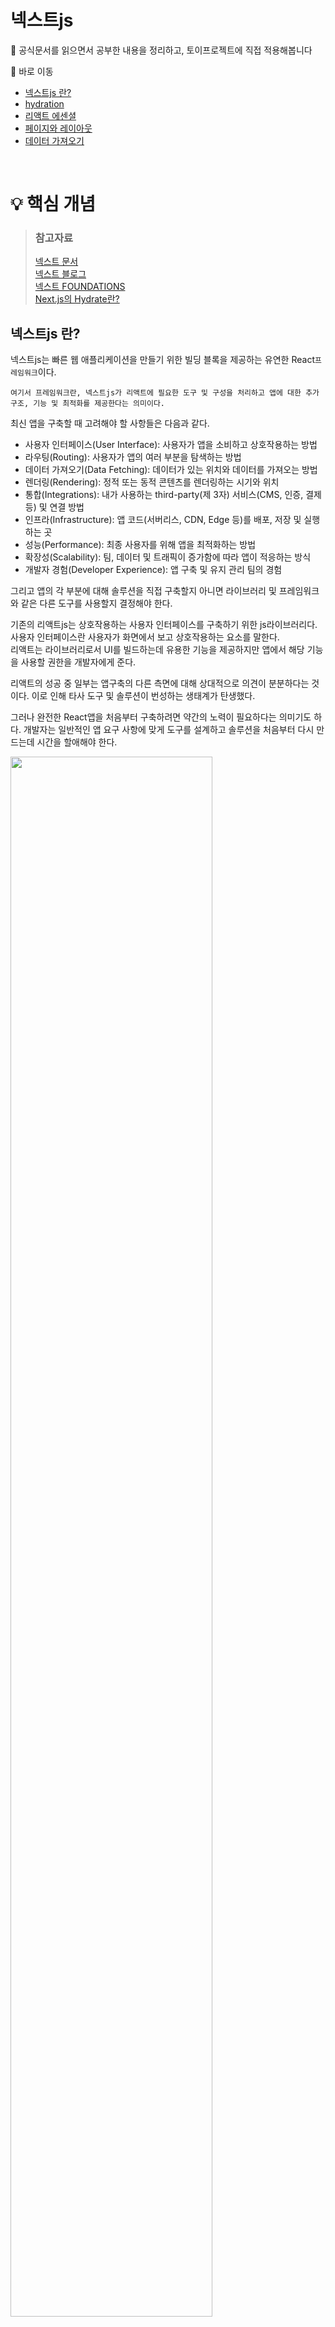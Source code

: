 # 넥스트js

📃 공식문서를 읽으면서 공부한 내용을 정리하고, 토이프로젝트에 직접 적용해봅니다

📖 바로 이동

- [넥스트js 란?](https://github.com/Superduper-India/toy-projects/tree/main/00-next-js#%EB%84%A5%EC%8A%A4%ED%8A%B8js-%EB%9E%80)
- [hydration](https://github.com/Superduper-India/toy-projects/tree/main/00-next-js#%ED%95%98%EC%9D%B4%EB%93%9C%EB%A0%88%EC%9D%B4%EC%85%98hydration---%EC%88%98%ED%99%94%EC%9E%91%EC%9A%A9)
- [리액트 에센셜](https://github.com/Superduper-India/toy-projects/tree/main/00-next-js#%EB%A6%AC%EC%95%A1%ED%8A%B8-%EC%97%90%EC%84%BC%EC%85%9C-react-essentials)
- [페이지와 레이아웃](https://github.com/Superduper-India/toy-projects/tree/main/00-next-js#%ED%8E%98%EC%9D%B4%EC%A7%80%EC%99%80-%EB%A0%88%EC%9D%B4%EC%95%84%EC%9B%83)
- [데이터 가져오기](https://github.com/Superduper-India/toy-projects/tree/main/00-next-js#%EB%8D%B0%EC%9D%B4%ED%84%B0-%EA%B0%80%EC%A0%B8%EC%98%A4%EA%B8%B0)

<br/>

# 💡 핵심 개념

> ### 참고자료
>
> [넥스트 문서](https://nextjs.org/docs) <br/> [넥스트 블로그](https://nextjs.org/blog) <br/> [넥스트 FOUNDATIONS](https://nextjs.org/learn/foundations/about-nextjs?utm_source=next-site&utm_medium=nav-cta&utm_campaign=next-website) <br/> [Next.js의 Hydrate란?](https://helloinyong.tistory.com/315)

## 넥스트js 란?

넥스트js는 빠른 웹 애플리케이션을 만들기 위한 빌딩 블록을 제공하는 유연한 React`프레임워크`이다.

```
여기서 프레임워크란, 넥스트js가 리액트에 필요한 도구 및 구성을 처리하고 앱에 대한 추가 구조, 기능 및 최적화를 제공한다는 의미이다.
```

최신 앱을 구축할 때 고려해야 할 사항들은 다음과 같다.
<br/>

- 사용자 인터페이스(User Interface): 사용자가 앱을 소비하고 상호작용하는 방법
- 라우팅(Routing): 사용자가 앱의 여러 부분을 탐색하는 방법
- 데이터 가져오기(Data Fetching): 데이터가 있는 위치와 데이터를 가져오는 방법
- 렌더링(Rendering): 정적 또는 동적 콘텐츠를 렌더링하는 시기와 위치
- 통합(Integrations): 내가 사용하는 third-party(제 3자) 서비스(CMS, 인증, 결제 등) 및 연결 방법
- 인프라(Infrastructure): 앱 코드(서버리스, CDN, Edge 등)를 배포, 저장 및 실행하는 곳
- 성능(Performance): 최종 사용자를 위해 앱을 최적화하는 방법
- 확장성(Scalability): 팀, 데이터 및 트래픽이 증가함에 따라 앱이 적응하는 방식
- 개발자 경험(Developer Experience): 앱 구축 및 유지 관리 팀의 경험

그리고 앱의 각 부분에 대해 솔루션을 직접 구축할지 아니면 라이브러리 및 프레임워크와 같은 다른 도구를 사용할지 결정해야 한다.

기존의 리액트js는 상호작용하는 사용자 인터페이스를 구축하기 위한 js라이브러리다. 사용자 인터페이스란 사용자가 화면에서 보고 상호작용하는 요소를 말한다.
<br/>
리액트는 라이브러리로서 UI를 빌드하는데 유용한 기능을 제공하지만 앱에서 해당 기능을 사용할 권한을 개발자에게 준다.

리액트의 성공 중 일부는 앱구축의 다른 측면에 대해 상대적으로 의견이 분분하다는 것이다. 이로 인해 타사 도구 및 솔루션이 번성하는 생태계가 탄생했다.

그러나 완전한 React앱을 처음부터 구축하려면 약간의 노력이 필요하다는 의미기도 하다. 개발자는 일반적인 앱 요구 사항에 맞게 도구를 설계하고 솔루션을 처음부터 다시 만드는데 시간을 할애해야 한다.

  <img src="./img/next-app.png" width="80%"/>

<br/>

## 하이드레이션(hydration) - 수화작용

웹 개발에서 hydrate는 다음과 같은 프로세스를 말한다.

- 서버단에서 Pre-Rendering된 html페이지와 번들링된 js파일을 클라이언트에게 보낸다.
- 클라이언트단에서 html코드와 js이벤트 리스너 및 상태를 연결한다.
  <img src="./img/hydration-steps.png" width="80%"/>

기존의 React는 js파일만을 이용하여 웹 화면을 구성하는 원리를 갖고있어서 html코드는 아래와 같이 안에 내용이 하나도 없다. 이는 CSR(Client Side Rendering)이 SEO에 적합하지 않은 이유기도 하다.

```javascript
// public/index.html

<!DOCTYPE html>
<html lang="en">
  <head>
    <meta charset="UTF-8" />
    <title>Title</title>
  </head>
  <body>
    <div id="root"></div>
  </body>
</html>
```

단순 뼈대만 있는 html document와 js파일들을 클라이언트로 모두 보낸 뒤, 클라이언트 단에서 js코드들을 통해 웹 화면을 렌더링하며 페이지를 그리게 된다. 그리고 렌더링을 한 뒤에도 페이지 내 동작하는 모든 이벤트 또한 js로 인해 일어나게 된다.
<br/>

아래 코드처럼 `index.js`의 js코드에서 모든 화면을 렌더링한 뒤 html dom요소 중 root라는 아이디를 가진 엘리먼트를 찾아서 하위로 주입을 하게 된다.

```javascript
// src/index.js

import React from "react";
import ReactDOM from "react-dom";
import App from "./src/App";

ReactDOM.render(<App />, document.getElementById("root"));
```

넥스트js는 클라이언트에게 웹 페이지를 보내기 전에 서버단에서 미리 웹 페이지를 **Pre-Rendering**한다. 그리고 Pre-Rendering으로 인해 생성된 html document를 클라이언트에게 전송한다.
<br/>

그런데 이 시점에서 클라이언트가 받은 웹 페이지는 단순히 웹 화면만 보여주는 html일 뿐이고, js요소들이 하나도 없다. 이는 웹 화면을 보여주고 있지만, 특정 js모듈 뿐 아니라 단순 클릭과 같은 이벤트 리스너들이 각 웹 페이지의 dom요소에 하나도 적용되지 않은 상태임을 말한다.
<br/>

**서버**에서는 Pre-Rendering된 웹 페이지를 클라이언트에 보내고 나서, 바로 **리액트**가 번들링 된 js코드들을 클라이언트에 전송한다. 그리고 이 js코드들이 이전에 보내진 html dom요소 위에서 한번 더 렌더링을 하면서, 각자 자기 자리를 찾아가며 **매칭**된다.
이 과정을 **Hydrate**라고 부른다. 이는 마치 js코드들이 dom요소 위에 물을 채우듯 필요로 하던 요소들을 채운다하여 이와같은 용어를 쓴다고 한다.
<br/>

서버에서 한 번 렌더링하고, 클라이언트에서도 한 번 더 렌더링하면 비효율적인 것이 아닌가 하는 의문이 들 수 있다. 하지만 서버단에서 빠르게 Pre-Rendering하고 유저에게 빠른 웹 페이지로 응답할 수 있다는 것에 더욱 큰 이점을 가져갈 수 있다. 심지어 Pre-Rendering한 document는 모든 js요소들이 빠진 굉장히 가벼운 상태이므로 클라이언트에게 빠른 로딩이 가능하다. 클라이언트 단에서 js가 렌더링할 때, 단지 각 dom요소에 js속성을 매칭시키기 위한 목적이므로 실제 웹 페이지를 다시 그리는 과정까지는 하지 않는다. 

이와 같은 pre-rendering과 hydrate로 인해 브라우저 렌더링 과정(CRP)중 일부가 생략되는 것은 아니다. 대신 과정중 일부가 효율적인 렌더링 및 상호 작용을 위해 최적화되고, 조정될 수 있다.

<img src="./img/crp.png" width="80%"/>
<img src="./img/crp2.png" width="80%"/>

<br/>

## 리액트 에센셜 (React Essentials)

서버 컴포넌트와 같은 React의 최신 기능에 익숙해지는 것이 넥스트js로 앱을 구축할 때 도움이 된다. 특히 서버 및 클라이언트 컴포넌트를 사용하면 `클라이언트 사이드` 앱의 **풍부한 상호 작용**과 기존 서버 렌더링의 **향상된 성능**을 결합할 수 있다. 서버 컴포넌트와 클라이언트 컴포넌트의 차이점, 사용 케이스 및 권장 패턴 등을 살펴보자.

```
여기서 클라이언트 사이드(client-side)란 네트워크의 한 방식인 클라이언트-서버 구조의 클라이언트 쪽에서 행해지는 처리를 말한다.
```

> ### 서버 컴포넌트

리액트는 SPA와 같은 클라이언트 사이드 앱 전체를 렌더링하는 대신, 용도에 따라 컴포넌트를 렌더링할 위치를 선택할 수 있는 유연성을 제공한다. 아래와 같이 페이지를 분할하면 대부분의 컴포넌트가 상호작용을 하지 않기 때문에 서버 컴포넌트로 서버에서 pre-rendering될 수 있다. 더 작은 단위의 상호작용 UI가 있다면, 클라이언트 컴포넌트로 뿌려줄 수 있다. 이것은 넥스트js 서버 우선 접근 방식과 일치한다.

<img src="./img/page.png" width="80%"/>

서버 컴포넌트를 통해 개발자는 서버 인프라를 더 잘 활용할 수 있다. 예를 들어 이전에 클라이언트의 js번들 크기에 영향을 미쳤던 큰 **종속성이 대신 서버에 완전히 남아서 성능이 향상**될 수 있다.

- 초기 페이지 로드가 더 빨라진다.
- 클라이언트 사이드 js번들 크기가 줄어든다.
- 기본 클라이언트 사이드 런타임은 캐시 가능하고, 크기를 예측할 수 있으며 앱이 커져도 증가하지 않는다.
- 추가적인 js는 클라이언트 컴포넌트를 통해 앱에서 클라이언트 사이드 상호 작용이 사용되는 경우에만 추가된다.

라우트가 넥스트js와 함께 로드되면, 최초 html이 서버에서 렌더링된다. 그런다음, 이 html은 브라우저에서 점진적으로 향상되어 클라이언트가 넥스트js 및 리액트의 클라이언트 사이드 런타임을 비동기적으로 로드함으로써 클라이언트가 앱을 인계하고 상호작용을 추가할 수 있다.

`app/`경로 아래의 모든 파일은 기본적으로 서버 컴포넌트이다. 이에 선택적으로 `"use client"`지시문을 사용하여 클라이언트 컴포넌트에 옵트인할 수도 있다.

> ### 클라이언트 컴포넌트

클라이언트 컴포넌트를 사용하면 앱에 클라이언트 사이드 상호작용을 추가할 수 있다. 아래와 같이 `"use client"`지시문을 사용하여 클라이언트 컴포넌트를 사용할 수 있다.

```jsx
"use client";

import { useState } from "react";

export default function Counter() {
  const [count, setCount] = useState(0);

  return (
    <div>
      <p>You clicked {count} times</p>
      <button onClick={() => setCount(count + 1)}>Click me</button>
    </div>
  );
}
```

아래와 같이 서버와 클라이언트의 경계를 짓기 위해 `import`문으로 가져온 파일 맨 위에 배치한다. 파일에 `"use client"`로 정의하면 자식 컴포넌트를 포함한 가져온 모든 모듈들은 클라이언트 번들의 일부로 간주된다.
<img src="https://nextjs.org/_next/image?url=%2Fdocs%2Fdark%2Fuse-client-directive.png&w=1920&q=75" width="80%" />

위에서 언급했듯이 `"use client"`지시문으로 시작하는 모듈에서 정의하거나 가져오지 않는 한 모든 컴포넌트의 기본값은 서버다. 적절한 사용 케이스는 아래 표를 참고하자.

> ### 서버 및 클라이언트 컴포넌트 사용 케이스
>
> <img src="./img/case-of-component.png" width="80%"/>

<br/>

> ### 패턴

앱의 성능을 개선하려면 **서버 컴포넌트**에 클라이언트 컴포넌트를 가져와서 사용하는 것이 좋다.

예를 들어 `<Layout />`컴포넌트에 정적 요소(로고, 링크 등)를 렌더링하는 `<Logo />`와 상태를 사용하는 검색창인 `<SearchBar />`컴포넌트가 있다고 해보자.

전체 레이아웃을 클라이언트 컴포넌트로 만드는 대신 상호작용관련 로직을 `<SearchBar />`와 같은 클라이언트 컴포넌트로 빼고 **전체 레이아웃은 서버 컴포넌트로 유지한다.** 이는 레이아웃의 모든 컴포넌트 js를 클라이언트에 보낼 필요가 없음을 의미한다.

```tsx
// SearchBar is a Client Component
import SearchBar from "./searchbar";
// Logo is a Server Component
import Logo from "./logo";

// Layout is a Server Component by default
export default function Layout({ children }: { children: React.ReactNode }) {
  return (
    <>
      <nav>
        <Logo />
        <SearchBar />
      </nav>
      <main>{children}</main>
    </>
  );
}
```

서버와 클라이언트 컴포넌트는 동일한 컴포넌트 트리에서 합쳐질 수 있다. 리액트가 아래와 같이 렌더링한다.

- 서버에서 리액트는 결과를 클라이언트에 보내기 전에 모든 서버 컴포넌트를 렌더링 한다.
  - 이는 클라이언트 컴포넌트 내에 중첩된 서버 컴포넌트가 포함된다.
  - 클라이언트 컴포넌트는 이 단계를 건너뛴다.
- 클라이언트에서 리액트는 서버 컴포넌트의 렌더링된 결과에서 클라이언트 컴포넌트와 슬롯을 렌더링하여 서버와 클라이언트에서 수행된 작업을 병행한다.
  - 서버 컴포넌트가 클라이언트 컴포넌트 내에 중첩된 경우, 렌더링된 컨텐츠는 클라이언트 컴포넌트 내에 적절하게 배치된다.

```
넥스트js에서는 초기 페이지 로드 중에 위 단계에서 서버 컴포넌트의 렌더링된 결과와 클라이언트 컴포넌트가 모두 서버에서 html로 pre-rendering되어 더 빠른 초기 페이지 로드를 생성한다.
```

위에서 설명한 렌더링 흐름을 고려할 때 클라이언트 컴포넌트에 서버 컴포넌트를 가져오는데는 제한이 있다. 이 접근 방식에는 추가 서버 왕복이 필요하기 때문이다. 즉, 다음 패턴은 지원되지 않는다.

```tsx
// 이 패턴은 지원되지 않는다.
"use client";

// 클라이언트 컴포넌트에 서버 컴포넌트를 가져올 수 없다.
import ExampleServerComponent from "./example-server-component";

export default function ExampleClientComponent({
  children,
}: {
  children: React.ReactNode;
}) {
  const [count, setCount] = useState(0);

  return (
    <>
      <button onClick={() => setCount(count + 1)}>{count}</button>

      <ExampleServerComponent />
    </>
  );
}
```

대신 다음과 같이 클라이언트 컴포넌트에서 리액트의 `children` prop을 사용하여 서버 컴포넌트가 렌더링된 결과로 채워질 곳을 표시할 수 있다.

```tsx
"use client";

import { useState } from "react";

export default function ExampleClientComponent({
  children,
}: {
  children: React.ReactNode;
}) {
  const [count, setCount] = useState(0);

  return (
    <>
      <button onClick={() => setCount(count + 1)}>{count}</button>
      // 여기에서 서버 컴포넌트가 렌더링된 결과가 채워진다.
      {children}
    </>
  );
}
```

즉, 아래와 같은 패턴은 지원된다. 이 패턴을 사용하면, 자식으로 전달되는 두 컴포넌트의 렌더링이 분리되어 클라이언트 컴포넌트보다 먼저 서버에서 렌더링되는 서버 컴포넌트와 함께 정렬되어 독립적으로 렌더링될 수 있다.

```tsx
// 이 패턴은 지원된다.
// 클라이언트 컴포넌트의 자식 혹은 prop으로 서버 컴포넌트를 전달할 수 있다.
import ExampleClientComponent from "./example-client-component";
import ExampleServerComponent from "./example-server-component";

// 넥스트js에서 페이지는 기본적으로 서버 컴포넌트가 기본값이다.
export default function Page() {
  return (
    <ExampleClientComponent>
      <ExampleServerComponent />
    </ExampleClientComponent>
  );
}
```

서버에서 클라이언트 컴포넌트로 전달되는 props는 **직렬화** 가능해야 한다. 이는 functions, Dates 등과 같은 값을 클라이언트 컴포넌트에 직접 전달할 수 없음을 의미한다.

js모듈은 서버와 클라이언트 컴포넌트 간에 공유될 수 있으므로 서버에서만 실행되도록 의도된 코드가 클라이언트에 의도치 않게 섞일 수 있다.

<br/>

## 페이지와 레이아웃

- url 경로(path): 도메인 뒤에 오는 url의 일부
- url 세그먼트(segment): 슬래시로 구분된 url경로의 일부
  <img src="https://nextjs.org/_next/image?url=%2Fstatic%2Fblog%2Flayouts-rfc%2Furl-anatomy.png&w=3840&q=75" width="80%" />

> ### 페이지

페이지는 **경로 세그먼트에 고유한 UI**이다. 다음과 같이 중첩 폴더를 사용해서 경로를 정의하고, 폴더에 `page.js`파일을 추가하여 페이지를 만들 수 있다.
<img src="https://nextjs.org/_next/image?url=%2Fstatic%2Fblog%2Flayouts-rfc%2Fpage.png&w=3840&q=75" width="80%"/>

<img src="https://nextjs.org/_next/image?url=%2Fstatic%2Fblog%2Flayouts-rfc%2Fpage-example.png&w=3840&q=75" width="80%" />

```tsx
// `app/page.tsx` is the UI for the `/` URL
export default function Page() {
  return <h1>Hello, Home page!</h1>;
}
```

```tsx
// `app/dashboard/page.tsx` is the UI for the `/dashboard` URL
export default function Page() {
  return <h1>Hello, Dashboard Page!</h1>;
}
```

> ### 레이아웃

- 레이아웃은 **상태를 유지**하면서 **다시 렌더링되지 않는다**.

- 루트 레이아웃(필수)은 최상위의 `app/`경로에서 정의되며 **모든 경로에 적용**된다. 이 레이아웃을 사용하면 **서버에서 반환된 초기 html을 수정**할 수 있다.

  <img src="https://nextjs.org/_next/image?url=%2Fstatic%2Fblog%2Flayouts-rfc%2Froot-layout.png&w=3840&q=75" width="80%"/>

  ```tsx
  // app/layout.tsx
  export default function RootLayout({
    children,
  }: {
    children: React.ReactNode;
  }) {
    return (
      <html lang="en">
        <body>{children}</body>
      </html>
    );
  }
  ```

- 특정 폴더 안에 `layout.js`파일을 추가해서 **특정 경로에 적용되는** 레이아웃을 정의할 수 있다. 아래와 같이 `dashboard`폴더 내에 정의된 레이아웃은 `acme.com/dashboard`와 같은 특정 경로에 적용된다.

  <img src="https://nextjs.org/_next/image?url=%2Fstatic%2Fblog%2Flayouts-rfc%2Fregular-layouts.png&w=3840&q=75" width="80%"/>

- 레이아웃은 기본적으로 중첩된다. 즉, 루트 레이아웃(`app/layout.js`)은 `dashboard` 폴더 내부의 모든 경로 세그먼트에도 적용된다.

  <img src="https://nextjs.org/_next/image?url=%2Fstatic%2Fblog%2Flayouts-rfc%2Fnested-layouts.png&w=3840&q=75" width="80%" />

  <img src="https://nextjs.org/_next/image?url=%2Fstatic%2Fblog%2Flayouts-rfc%2Fnested-layouts-example.png&w=3840&q=75" width="80%" />

- ⭐️ 하위 레이아웃 혹은 페이지로 채워질 **`children` prop을 무조건 받아야한다**.

    <img src="https://nextjs.org/_next/image?url=%2Fstatic%2Fblog%2Flayouts-rfc%2Fbasic-example.png&w=3840&q=75" width="80%" />

  ```tsx
  // Root layout (app/layout.js)
  // - Applies to all routes
  export default function RootLayout({ children }) {
    return (
      <html>
        <body>
          <Header />
          {children}
          <Footer />
        </body>
      </html>
    );
  }

  // Regular layout (app/dashboard/layout.js)
  // - Applies to route segments in app/dashboard/*
  export default function DashboardLayout({ children }) {
    return (
      <>
        <DashboardSidebar />
        {children}
      </>
    );
  }

  // Page Component (app/dashboard/analytics/page.js)
  // - The UI for the `app/dashboard/analytics` segment
  // - Matches the `acme.com/dashboard/analytics` URL path
  export default function AnalyticsPage() {
    return <main>...</main>;
  }
  ```

  위의 레이아웃과 페이지 조합은 다음 컴포넌트 계층을 렌더링한다.

  ```tsx
  <RootLayout>
    <Header />
    <DashboardLayout>
      <DashboardSidebar />
      <AnalyticsPage>
        <main>...</main>
      </AnalyticsPage>
    </DashboardLayout>
    <Footer />
  </RootLayout>
  ```

> ### 템플릿

템플릿은 하위 레이아웃 또는 페이지를 래핑한다는 점에서 레이아웃과 유사하다. 하지만 상태를 유지하는 레이아웃과는 달리 템플릿은 사용자가 템플릿을 공유하는 경로 사이를 탐색할 때 컴포넌트의 **새 인스턴스가 마운트**되고, **DOM요소가 다시 생성**되며 **상태가 유지되지 않고 효과가 다시 동기화**된다.

아래와 같은 경우 레이아웃보다 템플릿이 더 적합한 옵션일 수 있다. 하지만 템플릿을 사용해야하는 특별한 이유가 없다면 레이아웃을 사용하는 것이 좋다.

- css또는 애니메이션 라이브러리를 사용하여 애니메이션을 시작/종료한다.
- `useEffect` 및 `useState`에 의존하는 기능

<br/>

## 데이터 가져오기

> ### API fetch()\_

새로운 data fetching 시스템은 기본 `fetch()` Web api 위에 구축되고, 서버 컴포넌트에서 `async` `await`를 사용한다.

> ### 서버에서 데이터 가져오기

가능하면 서버 컴포넌트에서 data fetching을 하는 것이 좋다. 서버 컴포넌트는 항상 서버에서 데이터를 가져온다.

> ### 병렬 및 순차로 데이터 가져오기

컴포넌트에서 data fetching을 사용할 때 **병렬 및 순차**라는 두 가지 패턴이 있다.

**병렬 data fetching**을 사용하면 경로의 요청이 즉시 시작되고 동시에 데이터를 로드한다. 결과적으로 데이터를 로드하는데 걸리는 총 시간이 줄어든다.

**순차 data fetching**을 사용하면 경로의 요청이 서로 종속되어 waterfall을 생성한다. 의존성을 높이는 것을 의도하거나, 리소스를 절약하기를 의도한다면 적절하다. 하지만 이 동작은 의도하지 않을 수도 있고, 로드 시간이 길어질 수 있다.

<img src="https://nextjs.org/_next/image?url=%2Fdocs%2Fdark%2Fsequential-parallel-data-fetching.png&w=1920&q=75" width="80%" />

> ### 자동 fetch()요청 중복 제거

여러 컴포넌트에서 동일한 데이터(예: 현재 사용자)를 가져와야 하는 경우 nextJS는 **임시 캐시에 동일한 입력**이 있는 `fetch`요청을 자동으로 캐시한다. 이 최적화는 렌더링중에 **동일한 데이터를 두 번 이상 가져오는 것을 방지**한다. 단, `post`요청은 자동으로 중복 제거되지 않는다.

<img src="https://nextjs.org/_next/image?url=%2Fdocs%2Fdark%2Fdeduplicated-fetch-requests.png&w=1920&q=75" width="80%" />

> ### 정적 및 동적 데이터 가져오기

데이터에는 **정적** 및 **동적**의 두 가지 유형이 있다. 기본적으로 nextJS는 **정적 가져오기**를 자동으로 수행한다. 하지만 사용자가 특정되고 항상 최신 데이터를 가져와야하는 경우 요청을 **동적**으로 표시하고 캐싱없이 각 요청에서 데이터를 가져올 수 있다.

- **정적 데이터**는 자주 변경되지 않는 데이터이다. 예를들면 블로그 게시물이다.
- **동적 데이터**는 자주 변경되거나 사용자가 특정되는 데이터다. 예를들면 장바구니 목록이다.

  <img src="https://nextjs.org/_next/image?url=%2Fdocs%2Fdark%2Fdynamic-and-static-data-fetching.png&w=1920&q=75" width="80%" />

> ### 데이터 캐싱

캐싱은 특정 위치(예를 들면 CDN - Content Delivery Network)에 데이터를 저장하는 프로세스다. 따라서 각 요청에 대해 원본 소스에서 다시 가져올 필요가 없다.

<img src="https://nextjs.org/_next/image?url=%2Fdocs%2Fdark%2Fstatic-site-generation.png&w=1920&q=75" width="80%" />

> ### 데이터 재검증

유효성 재검사(revalidation)는 **캐시를 제거**하고 **최신 데이터를 다시 가져오는** 프로세스다. 이는 데이터가 변경되고 전체 앱을 다시 빌드하지 않고도 앱이 최신 버전을 표시하도록 하려는 경우에 유용하다.

nextJS는 두 가지 유형의 유효성 재검사를 제공한다.

- **background**는 특정 시간 간격으로 데이터를 재검증한다.
- **on-demand**는 업데이트가 있을 때마다 데이터를 재검증한다.

> ### 스트리밍 및 서스펜스

스트리밍 및 서스펜스는 새로운 리액트 기능이다. 서버 컴포넌트 및 중첩 레이아웃을 사용하면 특별히 데이터가 필요하지 않은 페이지 부분을 **즉시 렌더링**하고 데이터를 가져오는 페이지 부분에 대한 **로드 상태를 표시**할 수 있다. 이것은 사용자가 **전체 페이지가 로드될 때까지 기다리지 않아도 상호작용을 시작할 수 있음**을 의미한다.

<img src="https://nextjs.org/_next/image?url=%2Fdocs%2Fdark%2Fserver-rendering-with-streaming.png&w=1920&q=75" width="80%" />
